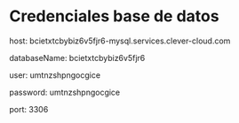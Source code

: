 
# Credenciales base de datos

host: bcietxtcbybiz6v5fjr6-mysql.services.clever-cloud.com

databaseName: bcietxtcbybiz6v5fjr6

user: umtnzshpngocgice

password: umtnzshpngocgice

port: 3306